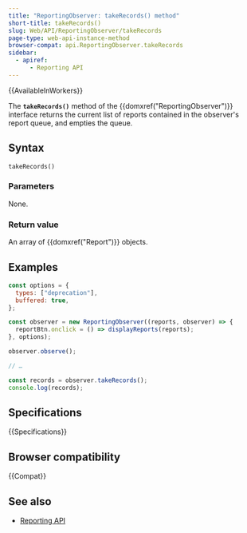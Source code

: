 ```yaml
---
title: "ReportingObserver: takeRecords() method"
short-title: takeRecords()
slug: Web/API/ReportingObserver/takeRecords
page-type: web-api-instance-method
browser-compat: api.ReportingObserver.takeRecords
sidebar:
  - apiref:
      - Reporting API
---
```


{{AvailableInWorkers}}

The **`takeRecords()`** method of the
{{domxref("ReportingObserver")}} interface returns the current list of reports contained
in the observer's report queue, and empties the queue.

## Syntax

```js-nolint
takeRecords()
```

### Parameters

None.

### Return value

An array of {{domxref("Report")}} objects.

## Examples

```js
const options = {
  types: ["deprecation"],
  buffered: true,
};

const observer = new ReportingObserver((reports, observer) => {
  reportBtn.onclick = () => displayReports(reports);
}, options);

observer.observe();

// …

const records = observer.takeRecords();
console.log(records);
```

## Specifications

{{Specifications}}

## Browser compatibility

{{Compat}}

## See also

- [Reporting API](/en-US/docs/Web/API/Reporting_API)
